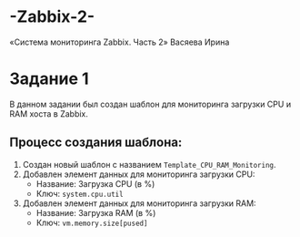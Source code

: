 # -Zabbix-2-
«Система мониторинга Zabbix. Часть 2» Васяева Ирина
# Задание 1
В данном задании был создан шаблон для мониторинга загрузки CPU и RAM хоста в Zabbix.
## Процесс создания шаблона:
1. Создан новый шаблон с названием `Template_CPU_RAM_Monitoring`. <br/>
2. Добавлен элемент данных для мониторинга загрузки CPU: <br/>
   - Название: Загрузка CPU (в %) <br/>
   - Ключ: `system.cpu.util` <br/>
3. Добавлен элемент данных для мониторинга загрузки RAM: <br/>
   - Название: Загрузка RAM (в %) <br/>
   - Ключ: `vm.memory.size[pused]` <br/>
